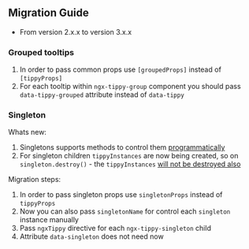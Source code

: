 ## Migration Guide

- From version 2.x.x to version 3.x.x

### Grouped tooltips

1. In order to pass common props use `[groupedProps]` instead of `[tippyProps]`
2. For each tooltip within `ngx-tippy-group` component you should pass `data-tippy-grouped` attribute instead of `data-tippy`

### Singleton

Whats new:

1. Singletons supports methods to control them [programmatically](https://github.com/atomiks/tippyjs/releases/tag/v6.3.0)
2. For singleton children `tippyInstances` are now being created, so on `singleton.destroy()` - the `tippyInstances` [will not be destroyed also](https://atomiks.github.io/tippyjs/v6/addons/#destroy)

Migration steps:

1. In order to pass singleton props use `singletonProps` instead of `tippyProps`
2. Now you can also pass `singletonName` for control each `singleton` instance manually
3. Pass `ngxTippy` directive for each `ngx-tippy-singleton` child
4. Attribute `data-singleton` does not need now
